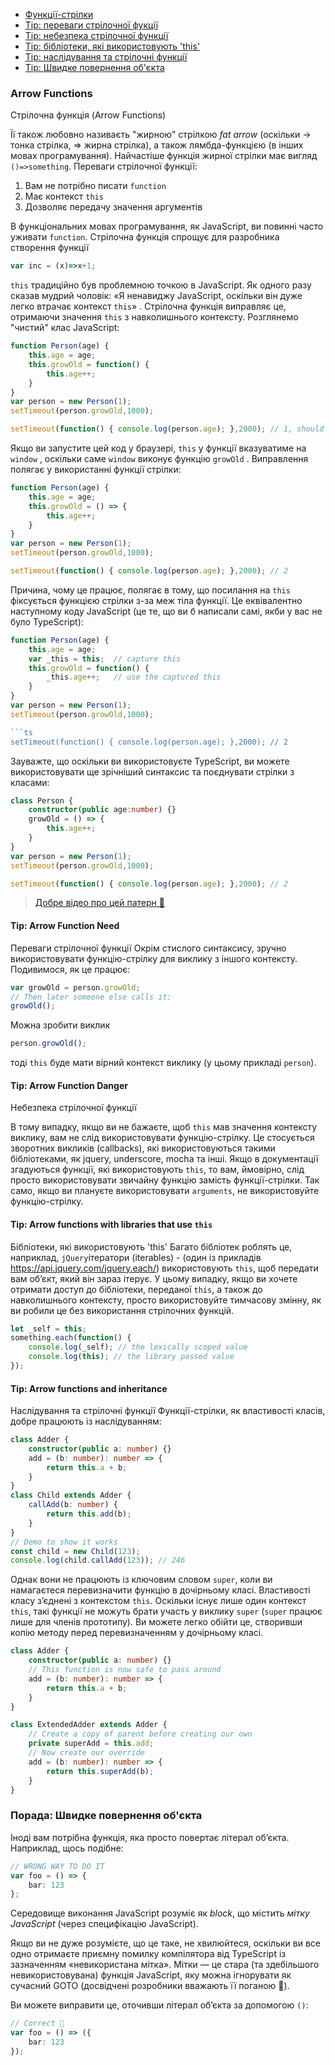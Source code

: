* [Функції-стрілки](#arrow-functions)
* [Tip: переваги стрілочної фукції](#tip-arrow-function-need)
* [Tip: небезпека стрілочної функції](#tip-arrow-function-danger)
* [Tip: бібліотеки, які використовують 'this'](#tip-arrow-functions-with-libraries-that-use-this)
* [Tip: наслідування та стрілочні функції](#tip-arrow-functions-and-inheritance)
* [Tip: Швидке повернення об'єкта](#tip-quick-object-return)

### Arrow Functions
Cтрілочна функція (Arrow Functions)

Її також любовно називаєть "жирною" стрілкою *fat arrow* (оскільки -> тонка стрілка, => жирна стрілка), а також лямбда-функцією (в інших мовах програмування). Найчастіше функція жирної стрілки має вигляд  `()=>something`. 
    Переваги стрілочної функції:
1. Вам не потрібно писати `function`
1. Має контекст `this`
1. Дозволяє передачу значення аргументів

В функціональних мовах програмування, як JavaScript, ви повинні часто уживати `function`. Стрілочна функція спрощує для разробника створення функції
```ts
var inc = (x)=>x+1;
```
`this` традиційно був проблемною точкою в JavaScript. 
Як одного разу сказав мудрий чоловік: «Я ненавиджу JavaScript, оскільки він дуже легко втрачає контекст `this`» . 
Стрілочна функція виправляє це, отримаючи значення `this` з навколишнього контексту. Розглянемо "чистий" клас JavaScript:

```ts
function Person(age) {
    this.age = age;
    this.growOld = function() {
        this.age++;
    }
}
var person = new Person(1);
setTimeout(person.growOld,1000);

setTimeout(function() { console.log(person.age); },2000); // 1, should have been 2
```
Якщо ви запустите цей код у браузері, `this` у функції вказуватиме на `window` , оскільки саме `window` виконує функцію `growOld` . Виправлення полягає у використанні функції стрілки:

```ts
function Person(age) {
    this.age = age;
    this.growOld = () => {
        this.age++;
    }
}
var person = new Person(1);
setTimeout(person.growOld,1000);

setTimeout(function() { console.log(person.age); },2000); // 2
```
Причина, чому це працює, полягає в тому, що посилання на `this`  фіксується функцією стрілки з-за меж тіла функції. Це еквівалентно наступному коду JavaScript (це те, що ви б написали самі, якби у вас не було TypeScript):
```ts
function Person(age) {
    this.age = age;
    var _this = this;  // capture this
    this.growOld = function() {
        _this.age++;   // use the captured this
    }
}
var person = new Person(1);
setTimeout(person.growOld,1000);

```ts
setTimeout(function() { console.log(person.age); },2000); // 2
```
Зауважте, що оскільки ви використовуєте TypeScript, ви можете використовувати ще зрічніший синтаксис та поєднувати стрілки з класами:

```ts
class Person {
    constructor(public age:number) {}
    growOld = () => {
        this.age++;
    }
}
var person = new Person(1);
setTimeout(person.growOld,1000);

setTimeout(function() { console.log(person.age); },2000); // 2
```

> [Добре відео про цей патерн 🌹](https://egghead.io/lessons/typescript-make-usages-of-this-safe-in-class-methods)

#### Tip: Arrow Function Need
Переваги стрілочної функції
Окрім стислого синтаксису, зручно використовувати функцію-стрілку для виклику з іншого контексту. Подивимося, як це працює:

```ts
var growOld = person.growOld;
// Then later someone else calls it:
growOld();
```
Можна зробити виклик
```ts
person.growOld();
```
тоді `this` буде мати вірний контекст виклику (у цьому прикладі `person`). 

#### Tip: Arrow Function Danger
Небезпека стрілочної функції

В тому випадку, якщо ви не бажаєте, щоб `this` мав значення контексту виклику, вам не слід використовувати функцію-стрілку. Це стосується зворотних викликів (callbacks), які використовуються такими бібліотеками, як jquery, underscore, mocha та інші. Якщо в документації згадуються функції, які використовують `this`, то вам, ймовірно, слід просто використовувати звичайну функцію замість функції-стрілки. Так само, якщо ви плануєте використовувати `arguments`, не використовуйте функцію-стрілку.


#### Tip: Arrow functions with libraries that use `this`
Бібліотеки, які використовують 'this'
Багато бібліотек роблять це, наприклад, `jQuery`ітератори (iterables) - (один із прикладів https://api.jquery.com/jquery.each/) використовують `this`, щоб передати вам об’єкт, який він зараз ітерує. У цьому випадку, якщо ви хочете отримати доступ до бібліотеки, переданої `this`, а також до навколишнього контексту, просто використовуйте тимчасову змінну, як ви робили це без використання стрілочних функцій.


```ts
let _self = this;
something.each(function() {
    console.log(_self); // the lexically scoped value
    console.log(this); // the library passed value
});
```

#### Tip: Arrow functions and inheritance
Наслідування та стрілочні функції
Функції-стрілки, як властивості класів, добре працюють із наслідуванням:

```ts
class Adder {
    constructor(public a: number) {}
    add = (b: number): number => {
        return this.a + b;
    }
}
class Child extends Adder {
    callAdd(b: number) {
        return this.add(b);
    }
}
// Demo to show it works
const child = new Child(123);
console.log(child.callAdd(123)); // 246
```

Однак вони не працюють із ключовим словом `super`, коли ви намагаєтеся перевизначити функцію в дочірньому класі. Властивості класу зʼєднені з контекстом `this`. Оскільки існує лише один контекст `this`, такі функції не можуть брати участь у виклику `super` (`super` працює лише для членів прототипу). Ви можете легко обійти це, створивши копію методу перед перевизначенням у дочірньому класі.

```ts
class Adder {
    constructor(public a: number) {}
    // This function is now safe to pass around
    add = (b: number): number => {
        return this.a + b;
    }
}

class ExtendedAdder extends Adder {
    // Create a copy of parent before creating our own
    private superAdd = this.add;
    // Now create our override
    add = (b: number): number => {
        return this.superAdd(b);
    }
}
```

### Порада: Швидке повернення об'єкта
Іноді вам потрібна функція, яка просто повертає літерал об’єкта. Наприклад, щось подібне:

```ts
// WRONG WAY TO DO IT
var foo = () => {
    bar: 123
};
```

Середовище виконання JavaScript розуміє як *block*, що містить *мітку JavaScript* (через специфікацію JavaScript).

Якщо ви не дуже розумієте, що це таке, не хвилюйтеся, оскільки ви все одно отримаєте приємну помилку компілятора від TypeScript із зазначенням «невикористана мітка». Мітки — це стара (та здебільшого невикористовувана) функція JavaScript, яку можна ігнорувати як сучасний GOTO (досвідчені розробники вважають її поганою 🌹).

Ви можете виправити це, оточивши літерал об’єкта за допомогою `()`:

```ts
// Correct 🌹
var foo = () => ({
    bar: 123
});
```